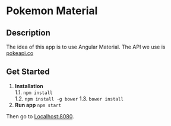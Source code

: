 # Pokemon Material

## Description
The idea of this app is to use Angular Material. The API we use is [pokeapi.co](http://pokeapi.co)

## Get Started

1. **Installation**<br/>
  1.1. `npm install`<br/>
  1.2. `npm install -g bower`
  1.3. `bower install`
2. **Run app** `npm start`

Then go to [Localhost:8080](http://localhost:8080/).

